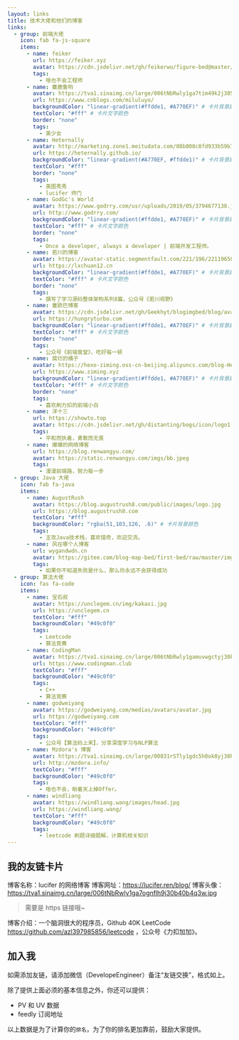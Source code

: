 ```yaml
---
layout: links
title: 技术大佬和他们的博客
links:
  - group: 前端大佬
    icon: fab fa-js-square
    items:
      - name: feiker
        url: https://feiker.xyz
        avatar: https://cdn.jsdelivr.net/gh/feikerwu/figure-bed@master/assets/20201216181952.png
        tags:
          - 啥也不会工程师
      - name: 麋鹿鲁哟
        avatar: https://tva1.sinaimg.cn/large/006tNbRwly1ga7tim49k2j3050050wem.jpg
        url: https://www.cnblogs.com/miluluyo/
        backgroundColor: "linear-gradient(#ffdde1, #A770EF)" # 卡片背景颜色
        textColor: "#fff" # 卡片文字颜色
        border: "none"
        tags:
          - 美少女
      - name: Heternally
        avatar: http://marketing.zone1.meitudata.com/08b808c8fd933b59b75894ba6ce25748-3483.jpeg
        url: https://heternally.github.io/
        backgroundColor: "linear-gradient(#A770EF, #ffdde1)" # 卡片背景颜色
        textColor: "#fff"
        border: "none"
        tags:
          - 美图秀秀
          - lucifer 师门
      - name: GodGc's World
        avatar: https://www.godrry.com/usr/uploads/2019/05/3794677130.jpg
        url: http://www.godrry.com/
        backgroundColor: "linear-gradient(#ffdde1, #A770EF)" # 卡片背景颜色
        textColor: "#fff" # 卡片文字颜色
        border: "none"
        tags:
          - Once a developer, always a developer | 前端开发工程师。
      - name: 若川的博客
        avatar: https://avatar-static.segmentfault.com/221/196/2211965068-5cf3a535a13d9_huge256
        url: https://lxchuan12.cn
        backgroundColor: "linear-gradient(#ffdde1, #A770EF)" # 卡片背景颜色
        textColor: "#fff" # 卡片文字颜色
        border: "none"
        tags:
          - 撰写了学习源码整体架构系列8篇，公众号《若川视野》
      - name: 童欧巴博客
        avatar: https://cdn.jsdelivr.net/gh/Geekhyt/blogimgbed/blog/avatar.jpeg
        url: https://hungryturbo.com
        backgroundColor: "linear-gradient(#ffdde1, #A770EF)" # 卡片背景颜色
        textColor: "#fff" # 卡片文字颜色
        border: "none"
        tags:
          - 公众号《前端食堂》，吃好每一顿
      - name: 腐烂的橘子
        avatar: https://hexo-ziming.oss-cn-beijing.aliyuncs.com/blog-Hexo/20200903082843.png
        url: https://www.ziming.xyz
        backgroundColor: "linear-gradient(#ffdde1, #A770EF)" # 卡片背景颜色
        textColor: "#fff" # 卡片文字颜色
        border: "none"
        tags:
          - 喜欢刷力扣的前端小白
      - name: 洋十三
        url: https://showto.top
        avatar: https://cdn.jsdelivr.net/gh/distanting/bogs/icon/logo1.png
        tags:
          - 平和而执着，勇敢而无畏
      - name: 爆爆的网络博客
        url: https://blog.renwangyu.com/
        avatar: https://static.renwangyu.com/imgs/bb.jpeg
        tags:
          - 漫漫前端路，努力每一步
  - group: Java 大佬
    icon: fab fa-java
    items:
      - name: AugustRush
        avatar: https://blog.augustrush8.com/public/images/logo.jpg
        url: https://blog.augustrush8.com
        textColor: "#fff"
        backgroundColor: "rgba(51,103,126, .6)" # 卡片背景颜色
        tags:
          - 主攻Java技术栈，喜欢猎奇，欢迎交流。
      - name: 风在哪个人博客
        url: wygandwdn.cn
        avatar: https://gitee.com/blog-map-bed/first-bed/raw/master/img/myavatar.jpg
        tags:
          - 如果你不知道失败是什么，那么你永远不会获得成功
  - group: 算法大佬
    icon: fas fa-code
    items:
      - name: 宝石叔
        avatar: https://unclegem.cn/img/kakaxi.jpg
        url: https://unclegem.cn
        textColor: "#fff"
        backgroundColor: "#49c0f0"
        tags:
          - Leetcode
          - 算法竞赛
      - name: CodingMan
        avatar: https://tva1.sinaimg.cn/large/006tNbRwly1gamuvwgctyj30kp0kpq42.jpg
        url: https://www.codingman.club
        textColor: "#fff"
        backgroundColor: "#49c0f0"
        tags:
          - C++
          - 算法竞赛
      - name: godweiyang
        avatar: https://godweiyang.com/medias/avatars/avatar.jpg
        url: https://godweiyang.com
        textColor: "#fff"
        backgroundColor: "#49c0f0"
        tags:
          - 公众号【算法码上来】，分享深度学习与NLP算法
      - name: Mzdora's 博客
        avatar: https://tva1.sinaimg.cn/large/00831rSTly1gdc5h0ok8yj30hs0hsglz.jpg
        url: http://mzdora.info/
        textColor: "#fff"
        backgroundColor: "#49c0f0"
        tags:
          - 啥也不会，盼着天上掉Offer。
      - name: windliang
        avatar: https://windliang.wang/images/head.jpg
        url: https://windliang.wang/
        textColor: "#fff"
        backgroundColor: "#49c0f0"
        tags:
          - leetcode 刷题详细题解，计算机相关知识
---
```


## 我的友链卡片

博客名称：lucifer 的网络博客
博客网址：https://lucifer.ren/blog/
博客头像：https://tva1.sinaimg.cn/large/006tNbRwly1ga7ognflh9j30b40b4q3w.jpg

> 需要是 https 链接哦~

博客介绍：一个脑洞很大的程序员，Github 40K LeetCode https://github.com/azl397985856/leetcode ，公众号《力扣加加》。

## 加入我

如需添加友链，请添加微信（DevelopeEngineer）备注“友链交换”，格式如上。

除了提供上面必须的基本信息之外，你还可以提供：

- PV 和 UV 数据
- feedly 订阅地址

以上数据是为了计算你的`排名`，为了你的排名更加靠前，鼓励大家提供。
